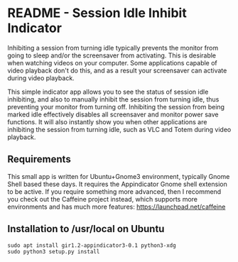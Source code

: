 README - Session Idle Inhibit Indicator
=======================================

Inhibiting a session from turning idle typically prevents the monitor from going
to sleep and/or the screensaver from activating. This is desirable when watching
videos on your computer. Some applications capable of video playback don't do
this, and as a result your screensaver can activate during video playback.

This simple indicator app allows you to see the status of session idle
inhibiting, and also to manually inhibit the session from turning idle, thus
preventing your monitor from turning off. Inhibiting the session from being
marked idle effectively disables all screensaver and monitor power save
functions. It will also instantly show you when other applications are
inhibiting the session from turning idle, such as VLC and Totem during video
playback.


Requirements
------------ 

This small app is written for Ubuntu+Gnome3 environment, typically Gnome Shell 
based these days. It requires the Appindicator Gnome shell extension to be 
active. If you require something more advanced, then I recommend you check out 
the Caffeine project instead, which supports more environments and has much more 
features: https://launchpad.net/caffeine


Installation to /usr/local on Ubuntu
------------------------------------

    sudo apt install gir1.2-appindicator3-0.1 python3-xdg
    sudo python3 setup.py install
